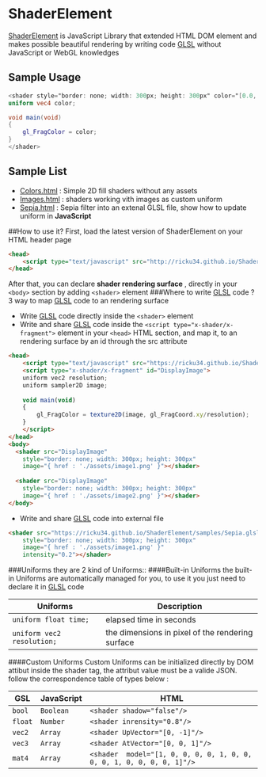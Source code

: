 # ShaderElement
[ShaderElement](http://ricku34.github.io/ShaderElement/) is JavaScript Library that extended HTML DOM element and makes possible beautiful rendering by writing code [GLSL](https://www.opengl.org/registry/doc/GLSLangSpec.Full.1.20.8.pdf) without JavaScript or WebGL knowledges


## Sample Usage
```glsl
<shader style="border: none; width: 300px; height: 300px" color="[0.0, 0.0, 1.0, 1.0]">
uniform vec4 color;

void main(void) 
{
	gl_FragColor = color;
}
</shader>
```
## Sample List
 * [Colors.html](http://ricku34.github.io/ShaderElement/samples/Colors.html) : Simple 2D fill shaders without any assets
 * [Images.html](http://ricku34.github.io/ShaderElement/samples/Images.html) : shaders working  vith  images as custom uniform
 * [Sepia.html](http://ricku34.github.io/ShaderElement/samples/Sepia.html) : Sepia filter into an extenal GLSL file, show how to update uniform in **JavaScript** 
 
##How to use it?
First, load the latest version of ShaderElement on your HTML header page
```html
<head> 
	<script type="text/javascript" src="http://ricku34.github.io/ShaderElement/build/ShaderElement.min.js"></script>
</head> 
```
After that, you can declare **shader rendering surface** , directly in your `<body>` section by adding `<shader>` element
###Where to write [GLSL](https://www.opengl.org/registry/doc/GLSLangSpec.Full.1.20.8.pdf) code ?
3 way to map [GLSL](https://www.opengl.org/registry/doc/GLSLangSpec.Full.1.20.8.pdf) code to an rendering surface
* Write [GLSL](https://www.opengl.org/registry/doc/GLSLangSpec.Full.1.20.8.pdf) code directly inside the `<shader>` element
* Write and share [GLSL](https://www.opengl.org/registry/doc/GLSLangSpec.Full.1.20.8.pdf) code inside the `<script type="x-shader/x-fragment">` element in your `<head>` HTML section, and map it, to an rendering surface by an id through the src attribute 
```html
<head> 
	<script type="text/javascript" src="https://ricku34.github.io/ShaderElement/ShaderElement.min.js"></script>
	<script type="x-shader/x-fragment" id="DisplayImage">
	uniform vec2 resolution;
	uniform sampler2D image;	
	
	void main(void) 
	{
		gl_FragColor = texture2D(image, gl_FragCoord.xy/resolution);
	} 
	</script>
</head> 
<body>
  <shader src="DisplayImage"
	style="border: none; width: 300px; height: 300px"
	image="{ href : './assets/image1.png' }"></shader>
	
  <shader src="DisplayImage"
	style="border: none; width: 300px; height: 300px"
	image="{ href : './assets/image2.png' }"></shader>
</body>  
```
* Write and share [GLSL](https://www.opengl.org/registry/doc/GLSLangSpec.Full.1.20.8.pdf) code into external file 
```html
<shader src="https://ricku34.github.io/ShaderElement/samples/Sepia.glsl"
	style="border: none; width: 300px; height: 300px"
	image="{ href : './assets/image1.png' }"
	intensity="0.2"></shader>
```
###Uniforms
they are 2 kind of Uniforms::
####Built-in Uniforms
the built-in Uniforms are automatically managed for you, to use it you just need to declare it in [GLSL](https://www.opengl.org/registry/doc/GLSLangSpec.Full.1.20.8.pdf) code   

Uniforms | Description
-------- | -----------
`uniform float time;` | elapsed time in seconds
`uniform vec2 resolution;` | the dimensions in pixel of the rendering surface

####Custom Uniforms
Custom Uniforms can be initialized directly by DOM attibut inside the shader tag, the attribut value must be a valide JSON.
follow the correspondence table of types below :

GSL | JavaScript | HTML 
--- | ---------- | ----
`bool` | `Boolean` | `<shader shadow="false"/>`
`float` | `Number` | `<shader inrensity="0.8"/>`
`vec2` | `Array` | `<shader UpVector="[0, -1]"/>`
`vec3` | `Array` | `<shader AtVector="[0, 0, 1]"/>`
`mat4` | `Array` | `<shader  model="[1, 0, 0, 0, 0, 1, 0, 0, 0, 0, 1, 0, 0, 0, 0, 1]"/>`


